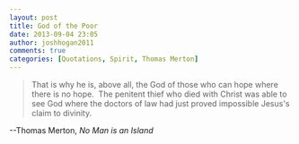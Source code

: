 ```yaml
---
layout: post
title: God of the Poor
date: 2013-09-04 23:05
author: joshhogan2011
comments: true
categories: [Quotations, Spirit, Thomas Merton]
---
```

<blockquote>That is why he is, above all, the God of those who can hope where there is no hope.  The penitent thief who died with Christ was able to see God where the doctors of law had just proved impossible Jesus's claim to divinity.</blockquote>
--Thomas Merton, <em>No Man is an Island</em>

